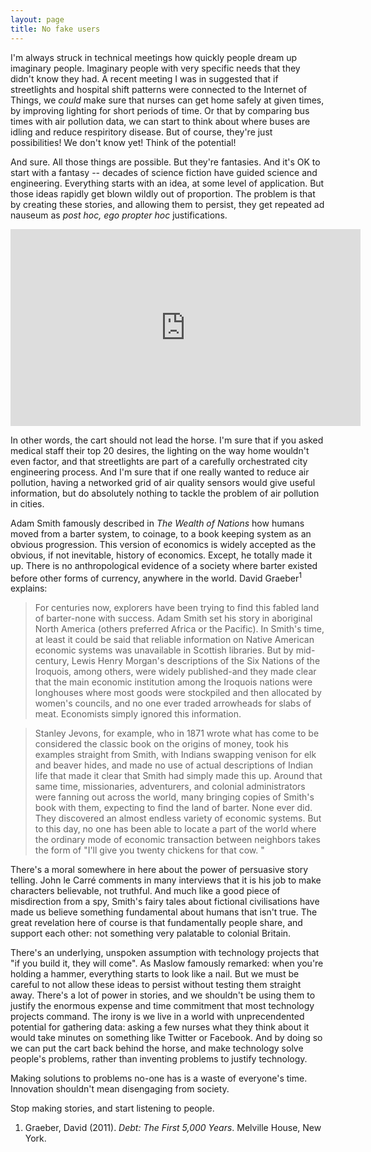 ```yaml
---
layout: page
title: No fake users
---
```


I'm always struck in technical meetings how quickly people dream up imaginary people. Imaginary people with very specific needs that they didn't know they had. A recent meeting I was in suggested that if streetlights and hospital shift patterns were connected to the Internet of Things, we _could_ make sure that nurses can get home safely at given times, by improving lighting for short periods of time. Or that by comparing bus times with air pollution data, we can start to think about where buses are idling and reduce respiritory disease. But of course, they're just possibilities! We don't know yet! Think of the potential!

And sure. All those things are possible. But they're fantasies. And it's OK to start with a fantasy -- decades of science fiction have guided science and engineering. Everything starts with an idea, at some level of application. But those ideas rapidly get blown wildly out of proportion. The problem is that by creating these stories, and allowing them to persist, they get repeated ad nauseum as _post hoc, ego propter hoc_ justifications.

<iframe width="560" height="315" src="https://www.youtube.com/embed/HL_vHDjG5Wk" frameborder="0" allowfullscreen></iframe>

In other words, the cart should not lead the horse. I'm sure that if you asked medical staff their top 20 desires, the lighting on the way home wouldn't even factor, and that streetlights are part of a carefully orchestrated city engineering process. And I'm sure that if one really wanted to reduce air pollution, having a networked grid of air quality sensors would give useful information, but do absolutely nothing to tackle the problem of air pollution in cities.

Adam Smith famously described in _The Wealth of Nations_ how humans moved from a barter system, to coinage, to a book keeping system as an obvious progression. This version of economics is widely accepted as the obvious, if not inevitable, history of economics. Except, he totally made it up. There is no anthropological evidence of a society where barter existed before other forms of currency, anywhere in the world. David Graeber<sup>1</sup> explains:

> For centuries now, explorers have been trying to find this fabled land of barter-none with success. Adam Smith set his story in aboriginal North America (others preferred Africa or the Pacific). In Smith's time, at least it could be said that reliable information on Native American economic systems was unavailable in Scottish libraries. But by mid-century, Lewis Henry Morgan's descriptions of the Six Nations of the Iroquois, among others, were widely published-and they made clear that the main economic institution among the Iroquois nations were longhouses where most goods were stockpiled and then allocated by women's councils, and no one ever traded arrowheads for slabs of meat. Economists simply ignored this information.

> Stanley Jevons, for example, who in 1871 wrote what has come to be considered the classic book on the origins of money, took his examples straight from Smith, with Indians swapping venison for elk and beaver hides, and made no use of actual descriptions of Indian life that made it clear that Smith had simply made this up. Around that same time, missionaries, adventurers, and colonial administrators were fanning out across the world, many bringing copies of Smith's book with them, expecting to find the land of barter. None ever did. They discovered an almost endless variety of economic systems. But to this day, no one has been able to locate a part of the world where the ordinary mode of economic transaction between neighbors takes the form of "I'll give you twenty chickens for that cow. "

There's a moral somewhere in here about the power of persuasive story telling. John le Carré comments in many interviews that it is his job to make characters believable, not truthful. And much like a good piece of misdirection from a spy, Smith's fairy tales about fictional civilisations have made us believe something fundamental about humans that isn't true. The great revelation here of course is that fundamentally people share, and support each other: not something very palatable to colonial Britain.

There's an underlying, unspoken assumption with technology projects that "if you build it, they will come". As Maslow famously remarked: when you're holding a hammer, everything starts to look like a nail. But we must be careful to not allow these ideas to persist without testing them straight away. There's a lot of power in stories, and we shouldn't be using them to justify the enormous expense and time commitment that most technology projects command. The irony is we live in a world with unprecendented potential for gathering data: asking a few nurses what they think about it would take minutes on something like Twitter or Facebook. And by doing so we can put the cart back behind the horse, and make technology solve people's problems, rather than inventing problems to justify technology.

Making solutions to problems no-one has is a waste of everyone's time. Innovation shouldn't mean disengaging from society.

Stop making stories, and start listening to people.

 1. Graeber, David (2011). _Debt: The First 5,000 Years_. Melville House, New York.
